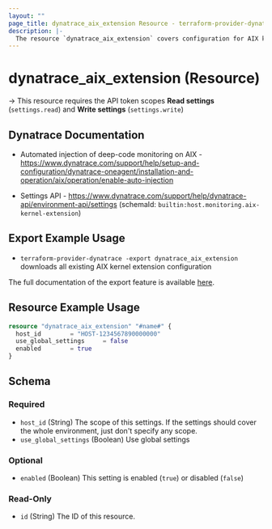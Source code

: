 ```yaml
---
layout: ""
page_title: dynatrace_aix_extension Resource - terraform-provider-dynatrace"
description: |-
  The resource `dynatrace_aix_extension` covers configuration for AIX kernel extension
---
```


# dynatrace_aix_extension (Resource)

-> This resource requires the API token scopes **Read settings** (`settings.read`) and **Write settings** (`settings.write`)

## Dynatrace Documentation

- Automated injection of deep-code monitoring on AIX - https://www.dynatrace.com/support/help/setup-and-configuration/dynatrace-oneagent/installation-and-operation/aix/operation/enable-auto-injection

- Settings API - https://www.dynatrace.com/support/help/dynatrace-api/environment-api/settings (schemaId: `builtin:host.monitoring.aix-kernel-extension`)

## Export Example Usage

- `terraform-provider-dynatrace -export dynatrace_aix_extension` downloads all existing AIX kernel extension configuration

The full documentation of the export feature is available [here](https://registry.terraform.io/providers/dynatrace-oss/dynatrace/latest/docs/guides/export-v2).

## Resource Example Usage

```terraform
resource "dynatrace_aix_extension" "#name#" {
  host_id        = "HOST-1234567890000000"
  use_global_settings     = false
  enabled        = true
}
```

<!-- schema generated by tfplugindocs -->
## Schema

### Required

- `host_id` (String) The scope of this settings. If the settings should cover the whole environment, just don't specify any scope.
- `use_global_settings` (Boolean) Use global settings

### Optional

- `enabled` (Boolean) This setting is enabled (`true`) or disabled (`false`)

### Read-Only

- `id` (String) The ID of this resource.
 